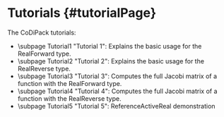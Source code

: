 Tutorials {#tutorialPage}
=======

The CoDiPack tutorials:
  - \subpage Tutorial1 "Tutorial 1": Explains the basic usage for the RealForward type.
  - \subpage Tutorial2 "Tutorial 2": Explains the basic usage for the RealReverse type.
  - \subpage Tutorial3 "Tutorial 3": Computes the full Jacobi matrix of a function with the RealForward type.
  - \subpage Tutorial4 "Tutorial 4": Computes the full Jacobi matrix of a function with the RealReverse type.
  - \subpage Tutorial5 "Tutorial 5": ReferenceActiveReal demonstration
